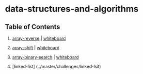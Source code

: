 # data-structures-and-algorithms

## Table of Contents

1. [array-reverse](../master/challenges/arrayReverse) | [whiteboard](../master/assets/array-reverse.jpg)

2. [array-shift](../master/challenges/arrayShift) | [whiteboard](../master/assets/array-shift.jpg)

3. [array-binary-search](../master/challenges/arrayBinarySearch) | [whiteboard](../master/assets/array-binary-search.jpg)

4. [linked-list] (../master/challenges/linked-lsit)
